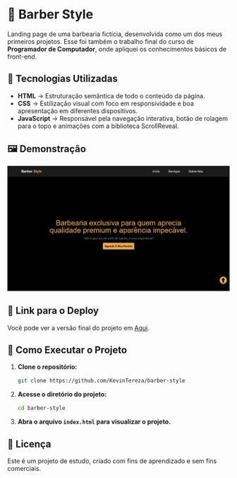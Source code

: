 # 💈 Barber Style
Landing page de uma barbearia fictícia, desenvolvida como um dos meus primeiros projetos. Esse foi também o trabalho final do curso de **Programador de Computador**, onde apliquei os conhecimentos básicos de front-end.

## 🚀 Tecnologias Utilizadas

- **HTML** → Estruturação semântica de todo o conteúdo da página.  
- **CSS** → Estilização visual com foco em responsividade e boa apresentação em diferentes dispositivos.  
- **JavaScript** → Responsável pela navegação interativa, botão de rolagem para o topo e animações com a biblioteca ScrollReveal.


## 🖼️ Demonstração


![Demonstração do Projeto](./assets/img/github-readme.png)

## 🔗 Link para o Deploy

Você pode ver a versão final do projeto em [Aqui](https://barber-style-liard.vercel.app/).

## 🔧 Como Executar o Projeto

1. **Clone o repositório:**

   ```bash
   git clone https://github.com/KevinTereza/barber-style
   ```

2. **Acesse o diretório do projeto:**

    ```bash
    cd barber-style
    ```

3. **Abra o arquivo `index.html` para visualizar o projeto.**


## 📄 Licença

Este é um projeto de estudo, criado com fins de aprendizado e sem fins comerciais.

